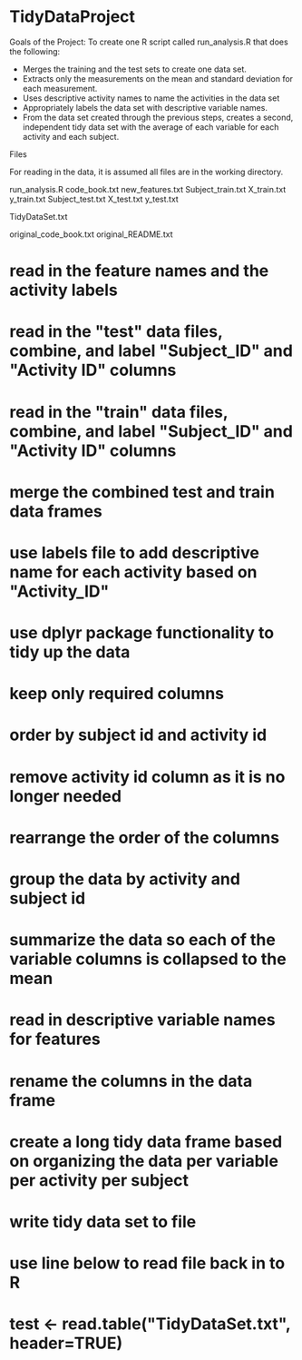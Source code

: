 TidyDataProject
===============

Goals of the Project:
To create one R script called run_analysis.R that does the following: 
- Merges the training and the test sets to create one data set.
- Extracts only the measurements on the mean and standard deviation for each measurement. 
- Uses descriptive activity names to name the activities in the data set
- Appropriately labels the data set with descriptive variable names. 
- From the data set created through the previous steps, creates a second, independent tidy data set with the average of each variable for each activity and each subject.

Files

For reading in the data, it is assumed all files are in the working directory. 

run_analysis.R
code_book.txt
new_features.txt
Subject_train.txt
X_train.txt
y_train.txt
Subject_test.txt
X_test.txt
y_test.txt

TidyDataSet.txt

original_code_book.txt
original_README.txt

# read in the feature names and the activity labels

# read in the "test" data files, combine, and label "Subject_ID" and "Activity ID" columns

# read in the "train" data files, combine, and label "Subject_ID" and "Activity ID" columns

# merge the combined test and train data frames

# use labels file to add descriptive name for each activity based on "Activity_ID"

# use dplyr package functionality to tidy up the data

# keep only required columns

# order by subject id and activity id 

# remove activity id column as it is no longer needed

# rearrange the order of the columns

# group the data by activity and subject id

# summarize the data so each of the variable columns is collapsed to the mean

# read in descriptive variable names for features

# rename the columns in the data frame

# create a long tidy data frame based on organizing the data per variable per activity per subject

# write tidy data set to file

# use line below to read file back in to R
# test <- read.table("TidyDataSet.txt", header=TRUE)
